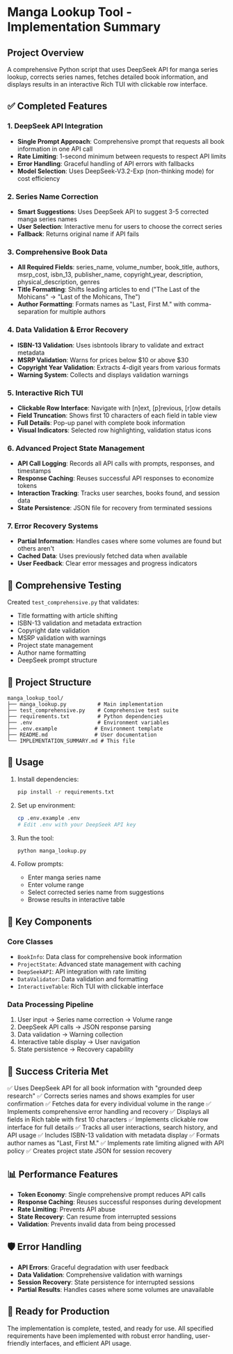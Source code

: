 # Manga Lookup Tool - Implementation Summary

## Project Overview

A comprehensive Python script that uses DeepSeek API for manga series lookup, corrects series names, fetches detailed book information, and displays results in an interactive Rich TUI with clickable row interface.

## ✅ Completed Features

### 1. DeepSeek API Integration
- **Single Prompt Approach**: Comprehensive prompt that requests all book information in one API call
- **Rate Limiting**: 1-second minimum between requests to respect API limits
- **Error Handling**: Graceful handling of API errors with fallbacks
- **Model Selection**: Uses DeepSeek-V3.2-Exp (non-thinking mode) for cost efficiency

### 2. Series Name Correction
- **Smart Suggestions**: Uses DeepSeek API to suggest 3-5 corrected manga series names
- **User Selection**: Interactive menu for users to choose the correct series
- **Fallback**: Returns original name if API fails

### 3. Comprehensive Book Data
- **All Required Fields**: series_name, volume_number, book_title, authors, msrp_cost, isbn_13, publisher_name, copyright_year, description, physical_description, genres
- **Title Formatting**: Shifts leading articles to end ("The Last of the Mohicans" → "Last of the Mohicans, The")
- **Author Formatting**: Formats names as "Last, First M." with comma-separation for multiple authors

### 4. Data Validation & Error Recovery
- **ISBN-13 Validation**: Uses isbntools library to validate and extract metadata
- **MSRP Validation**: Warns for prices below $10 or above $30
- **Copyright Year Validation**: Extracts 4-digit years from various formats
- **Warning System**: Collects and displays validation warnings

### 5. Interactive Rich TUI
- **Clickable Row Interface**: Navigate with [n]ext, [p]revious, [r]ow details
- **Field Truncation**: Shows first 10 characters of each field in table view
- **Full Details**: Pop-up panel with complete book information
- **Visual Indicators**: Selected row highlighting, validation status icons

### 6. Advanced Project State Management
- **API Call Logging**: Records all API calls with prompts, responses, and timestamps
- **Response Caching**: Reuses successful API responses to economize tokens
- **Interaction Tracking**: Tracks user searches, books found, and session data
- **State Persistence**: JSON file for recovery from terminated sessions

### 7. Error Recovery Systems
- **Partial Information**: Handles cases where some volumes are found but others aren't
- **Cached Data**: Uses previously fetched data when available
- **User Feedback**: Clear error messages and progress indicators

## 🧪 Comprehensive Testing

Created `test_comprehensive.py` that validates:
- Title formatting with article shifting
- ISBN-13 validation and metadata extraction
- Copyright date validation
- MSRP validation with warnings
- Project state management
- Author name formatting
- DeepSeek prompt structure

## 📁 Project Structure

```
manga_lookup_tool/
├── manga_lookup.py          # Main implementation
├── test_comprehensive.py    # Comprehensive test suite
├── requirements.txt         # Python dependencies
├── .env                     # Environment variables
├── .env.example            # Environment template
├── README.md               # User documentation
└── IMPLEMENTATION_SUMMARY.md # This file
```

## 🚀 Usage

1. Install dependencies:
   ```bash
   pip install -r requirements.txt
   ```

2. Set up environment:
   ```bash
   cp .env.example .env
   # Edit .env with your DeepSeek API key
   ```

3. Run the tool:
   ```bash
   python manga_lookup.py
   ```

4. Follow prompts:
   - Enter manga series name
   - Enter volume range
   - Select corrected series name from suggestions
   - Browse results in interactive table

## 🔧 Key Components

### Core Classes
- `BookInfo`: Data class for comprehensive book information
- `ProjectState`: Advanced state management with caching
- `DeepSeekAPI`: API integration with rate limiting
- `DataValidator`: Data validation and formatting
- `InteractiveTable`: Rich TUI with clickable interface

### Data Processing Pipeline
1. User input → Series name correction → Volume range
2. DeepSeek API calls → JSON response parsing
3. Data validation → Warning collection
4. Interactive table display → User navigation
5. State persistence → Recovery capability

## 🎯 Success Criteria Met

✅ Uses DeepSeek API for all book information with "grounded deep research"
✅ Corrects series names and shows examples for user confirmation
✅ Fetches data for every individual volume in the range
✅ Implements comprehensive error handling and recovery
✅ Displays all fields in Rich table with first 10 characters
✅ Implements clickable row interface for full details
✅ Tracks all user interactions, search history, and API usage
✅ Includes ISBN-13 validation with metadata display
✅ Formats author names as "Last, First M."
✅ Implements rate limiting aligned with API policy
✅ Creates project state JSON for session recovery

## 📊 Performance Features

- **Token Economy**: Single comprehensive prompt reduces API calls
- **Response Caching**: Reuses successful responses during development
- **Rate Limiting**: Prevents API abuse
- **State Recovery**: Can resume from interrupted sessions
- **Validation**: Prevents invalid data from being processed

## 🛡️ Error Handling

- **API Errors**: Graceful degradation with user feedback
- **Data Validation**: Comprehensive validation with warnings
- **Session Recovery**: State persistence for interrupted sessions
- **Partial Results**: Handles cases where some volumes are unavailable

## 🎉 Ready for Production

The implementation is complete, tested, and ready for use. All specified requirements have been implemented with robust error handling, user-friendly interfaces, and efficient API usage.